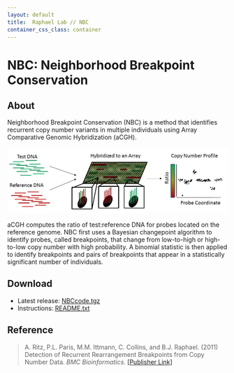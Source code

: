 ```yaml
---
layout: default
title:  Raphael Lab // NBC
container_css_class: container
---
```


# NBC: Neighborhood Breakpoint Conservation

## About
Neighborhood Breakpoint Conservation (NBC) is a method that identifies recurrent copy number variants in multiple individuals using Array Comparative Genomic Hybridization (aCGH).

<img src="aCGH.jpg"/>

aCGH computes the ratio of test:reference DNA for probes located on the reference genome. NBC first uses a Bayesian changepoint algorithm to identify probes, called breakpoints, that change from low-to-high or high-to-low copy number with high probability. A binomial statistic is then applied to identify breakpoints and pairs of breakpoints that appear in a statistically significant number of individuals.

<a name="download"></a>

## Download
* Latest release: [NBCcode.tgz](http://compbio-research.cs.brown.edu/software/NBC/NBCcode.tgz)  
* Instructions: [README.txt](http://compbio-research.cs.brown.edu/software/NBC/README.txt)

<a name="reference"></a>

## Reference
>A. Ritz, P.L. Paris, M.M. Ittmann, C. Collins, and B.J. Raphael. (2011)
>Detection of Recurrent Rearrangement Breakpoints from Copy Number Data.
>*BMC Bioinformatics*. [[Publisher Link]](http://www.biomedcentral.com/1471-2105/12/114/abstract)
